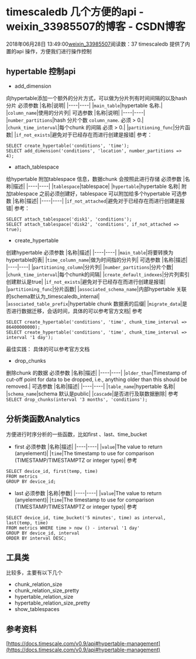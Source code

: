 # timescaledb 几个方便的api - weixin_33985507的博客 - CSDN博客
2018年06月28日 13:49:00[weixin_33985507](https://me.csdn.net/weixin_33985507)阅读数：37
timescaledb 提供了内置的api 操作，方便我们进行操作控制
## hypertable 控制api
- add_dimension
> 
向hypertable添加一个额外的分片方式，可以做为分片列有时间间隔的以及hash分片
必须参数
|名称|说明|
|----|----|
|`main_table`|hypertable 名称.|
|`column_name`|使用的分片列|
可选参数
|名称|说明|
|----|----|
|`number_partitions`|hash 分片个数 `column_name`. 必须 > 0.|
|`chunk_time_interval`|每个chunk 的间隔 必须 > 0.|
|`partitioning_func`|分片函数|
|`if_not_exists`|避免对于已经存在而进行创建是报错|
参考：
```
SELECT create_hypertable('conditions', 'time');
SELECT add_dimension('conditions', 'location', number_partitions => 4);
```
- attach_tablespace
> 
给hypertable 附加tablespace 信息，数据chunk 会按照此进行存储
必须参数
|名称|描述|
|----|----|
|`tablespace`|tablespace|
|`hypertable`|hypertable 名称|
附加tablespace 之前必须创建好，tablespace 可以附加给多个hypertable 
可选参数
|名称|描述|
|----|----|
|`if_not_attached`|避免对于已经存在而进行创建是报错|
参考：
```
SELECT attach_tablespace('disk1', 'conditions'); 
SELECT attach_tablespace('disk2', 'conditions', if_not_attached => true);
```
- create_hypertable
> 
创建hypertable
必须参数
|名称|描述|
|----|----|
|`main_table`|将要转换为hypertable的表|
|`time_column_name`|做为时间指的分片列|
可选参数
|名称|描述|
|----|----|
|`partitioning_column`|分片列|
|`number_partitions`|分片个数|
|`chunk_time_interval`|每个chunk的间隔|
|`create_default_indexes`|分片列索引创建默认是true|
|`if_not_exists`|避免对于已经存在而进行创建是报错|
|`partitioning_func`|分片函数|
|`associated_schema_name`|内部hypertable 关联的schema默认为_timescaledb_internal|
|`associated_table_prefix`|hypertable chunk 数据表的后缀|
|`migrate_data`|是否进行数据迁移，会话时间，具体的可以参考官方文档|
参考
```
SELECT create_hypertable('conditions', 'time', chunk_time_interval => 86400000000); 
SELECT create_hypertable('conditions', 'time', chunk_time_interval => interval '1 day');
```
最佳实践： 具体的可以参考官方文档
- drop_chunks
> 
删除chunk 的数据
必须参数
|名称|描述|
|----|----|
|`older_than`|Timestamp of cut-off point for data to be dropped, i.e., anything older than this should be removed.|
可选参数
|名称|描述|
|----|----|
|`table_name`|hypertable 名称|
|`schema_name`|schema 默认是public|
|`cascade`|是否进行及联数据删除|
参考
`SELECT drop_chunks(interval '3 months', 'conditions');`
## 分析类函数Analytics
> 
方便进行时序分析的一些函数，比如first 、last、time_bucket
- first
必须参数
|名称|描述|
|----|----|
|`value`|The value to return (anyelement)|
|`time`|The timestamp to use for comparison (TIMESTAMP/TIMESTAMPTZ or integer type)|
参考
```
SELECT device_id, first(temp, time) 
FROM metrics 
GROUP BY device_id;
```
- last
必须参数
|名称|参数|
|----|----|
|`value`|The value to return (anyelement)|
|`time`|The timestamp to use for comparison (TIMESTAMP/TIMESTAMPTZ or integer type)|
参考
```
SELECT device_id, time_bucket('5 minutes', time) as interval, last(temp, time) 
FROM metrics WHERE time > now () - interval '1 day'
GROUP BY device_id, interval 
ORDER BY interval DESC;
```
## 工具类
> 
比较多，主要有以下几个
- chunk_relation_size
- chunk_relation_size_pretty
- hypertable_relation_size
- hypertable_relation_size_pretty
- show_tablespaces
## 参考资料
[https://docs.timescale.com/v0.9/api#hypertable-management](https://docs.timescale.com/v0.9/api#hypertable-management)

